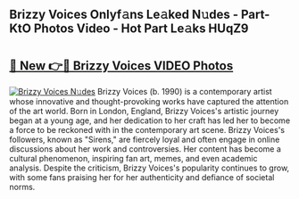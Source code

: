 ## Brizzy Voices Onlyf𝚊ns Le𝚊ked N𝚞des - Part-KtO Photos Video - Hot Part Le𝚊ks HUqZ9

# <h2><a href="http://ac42199.deff.icu/?id=Brizzy+Voices">🔗 New 👉🔴 Brizzy Voices VIDEO Photos</a></h2>

[![Brizzy Voices N𝚞des](https://i.imgur.com/rIISA9y.gif)](http://ac42199.deff.icu/?id=Brizzy+Voices)
Brizzy Voices (b. 1990) is a contemporary artist whose innovative and thought-provoking works have captured the attention of the art world. Born in London, England, Brizzy Voices's artistic journey began at a young age, and her dedication to her craft has led her to become a force to be reckoned with in the contemporary art scene. Brizzy Voices's followers, known as "Sirens," are fiercely loyal and often engage in online discussions about her work and controversies. Her content has become a cultural phenomenon, inspiring fan art, memes, and even academic analysis. Despite the criticism, Brizzy Voices's popularity continues to grow, with some fans praising her for her authenticity and defiance of societal norms.
